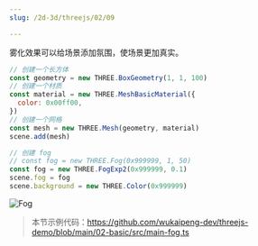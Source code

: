 ```yaml
---
slug: /2d-3d/threejs/02/09

---
```


雾化效果可以给场景添加氛围，使场景更加真实。


```javascript
// 创建一个长方体
const geometry = new THREE.BoxGeometry(1, 1, 100)
// 创建一个材质
const material = new THREE.MeshBasicMaterial({
  color: 0x00ff00,
})
// 创建一个网格
const mesh = new THREE.Mesh(geometry, material)
scene.add(mesh)

// 创建 fog
// const fog = new THREE.Fog(0x999999, 1, 50)
const fog = new THREE.FogExp2(0x999999, 0.1)
scene.fog = fog
scene.background = new THREE.Color(0x999999)
```

![Fog](https://img.wukaipeng.com//2025/04/24-210225-EnldGI-image-20250424210225094.png)

> 本节示例代码：https://github.com/wukaipeng-dev/threejs-demo/blob/main/02-basic/src/main-fog.ts